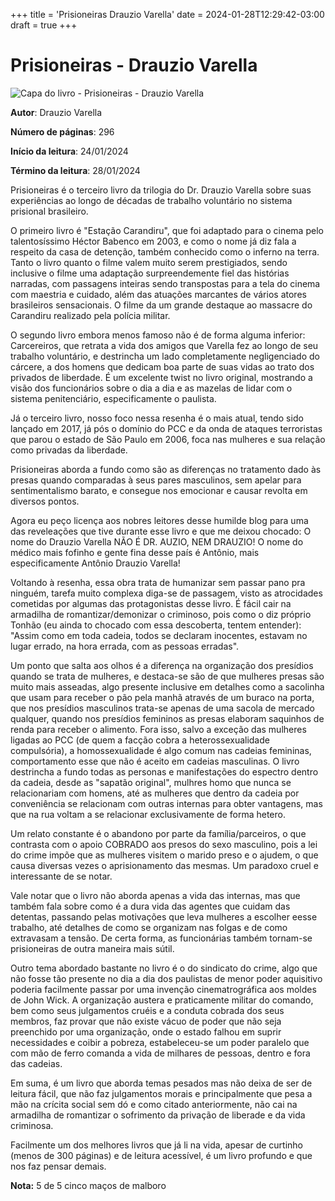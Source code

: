 +++
title = 'Prisioneiras Drauzio Varella'
date = 2024-01-28T12:29:42-03:00
draft = true
+++

# Prisioneiras - Drauzio Varella

![Capa do livro - Prisioneiras - Drauzio Varella](https://img.skoob.com.br/ZugiGEbDUt5afvVcKFuE2TbFlhU=/200x/center/top/smart/filters:format(jpeg)/https://skoob.s3.amazonaws.com/livros/672902/7c56fb1bd9222882b71de922c28ccfcfB.jpg)

**Autor**: Drauzio Varella

**Número de páginas**: 296

**Início da leitura**: 24/01/2024

**Término da leitura**: 28/01/2024

Prisioneiras é o terceiro livro da trilogia do Dr. Drauzio Varella sobre suas experiências ao longo de décadas de trabalho voluntário no sistema prisional brasileiro.

O primeiro livro é "Estação Carandiru", que foi adaptado para o cinema pelo talentosíssimo Héctor Babenco em 2003, e como o nome já diz fala a respeito da casa de detenção, também conhecido como o inferno na terra. Tanto o livro quanto o filme valem muito serem prestigiados, sendo inclusive o filme uma adaptação surpreendemente fiel das histórias narradas, com passagens inteiras sendo transpostas para a tela do cinema com maestria e cuidado, além das atuações marcantes de vários atores brasileiros sensacionais. O filme da um grande destaque ao massacre do Carandiru realizado pela polícia militar.

O segundo livro embora menos famoso não é de forma alguma inferior: Carcereiros, que retrata a vida dos amigos que Varella fez ao longo de seu trabalho voluntário, e destrincha um lado completamente negligenciado do cárcere, a dos homens que dedicam boa parte de suas vidas ao trato dos privados de liberdade. É um excelente twist no livro original, mostrando a visão dos funcionários sobre o dia a dia e as mazelas de lidar com o sistema penitenciário, especificamente o paulista.

Já o terceiro livro, nosso foco nessa resenha é o mais atual, tendo sido lançado em 2017, já pós o domínio do PCC e da onda de ataques terroristas que parou o estado de São Paulo em 2006, foca nas mulheres e sua relação como privadas da liberdade.

Prisioneiras aborda a fundo como são as diferenças no tratamento dado às presas quando comparadas à seus pares masculinos, sem apelar para sentimentalismo barato, e consegue nos emocionar e causar revolta em diversos pontos.

Agora eu peço licença aos nobres leitores desse humilde blog para uma das reveleações que tive durante esse livro e que me deixou chocado:
O nome do Drauzio Varella NÃO É DR. AUZIO, NEM DRAUZIO! O nome do médico mais fofinho e gente fina desse país é Antônio, mais especificamente Antônio Drauzio Varella!

Voltando à resenha, essa obra trata de humanizar sem passar pano pra ninguém, tarefa muito complexa diga-se de passagem, visto as atrocidades cometidas por algumas das protagonistas desse livro. É fácil cair na armadilha de romantizar/demonizar o criminoso, pois como o diz próprio Tonhão (eu ainda to chocado com essa descoberta, tentem entender): "Assim como em toda cadeia, todos se declaram inocentes, estavam no lugar errado, na hora errada, com as pessoas erradas".

Um ponto que salta aos olhos é a diferença na organização dos presídios quando se trata de mulheres, e destaca-se são de que mulheres presas são muito mais asseadas, algo presente inclusive em detalhes como a sacolinha que usam para receber o pão pela manhã através de um buraco na porta, que nos presídios masculinos trata-se apenas de uma sacola de mercado qualquer, quando nos presídios femininos as presas elaboram saquinhos de renda para receber o alimento. Fora isso, salvo a exceção das mulheres ligadas ao PCC (de quem a facção cobra a heterossexualidade compulsória), a homossexualidade é algo comum nas cadeias femininas, comportamento esse que não é aceito em cadeias masculinas. O livro destrincha a fundo todas as personas e manifestações do espectro dentro da cadeia, desde as "sapatão original", mulhres homo que nunca se relacionariam com homens, até as mulheres que dentro da cadeia por conveniência se relacionam com outras internas para obter vantagens, mas que na rua voltam a se relacionar exclusivamente de forma hetero.

Um relato constante é o abandono por parte da família/parceiros, o que contrasta com o apoio COBRADO aos presos do sexo masculino, pois a lei do crime impõe que as mulheres visitem o marido preso e o ajudem, o que causa diversas vezes o aprisionamento das mesmas. Um paradoxo cruel e interessante de se notar.

Vale notar que o livro não aborda apenas a vida das internas, mas que também fala sobre como é a dura vida das agentes que cuidam das detentas, passando pelas motivações que leva mulheres a escolher eesse trabalho, até detalhes de como se organizam nas folgas e de como extravasam a tensão. De certa forma, as funcionárias também tornam-se prisioneiras de outra maneira mais sútil.

Outro tema abordado bastante no livro é o do sindicato do crime, algo que não fosse tão presente no dia a dia dos paulistas de menor poder aquisitivo poderia facilmente passar por uma invenção cinematrográfica aos moldes de John Wick. A organização austera e praticamente militar do comando, bem como seus julgamentos cruéis e a conduta cobrada dos seus membros, faz provar que não existe vácuo de poder que não seja preenchido por uma organização, onde o estado falhou em suprir necessidades e coibir a pobreza, estabeleceu-se um poder paralelo que com mão de ferro comanda a vida de milhares de pessoas, dentro e fora das cadeias.

Em suma, é um livro que aborda temas pesados mas não deixa de ser de leitura fácil, que não faz julgamentos morais e principalmente que pesa a mão na crícita social sem dó e como citado anteriormente, não cai na armadilha de romantizar o sofrimento da privação de liberade e da vida criminosa.

Facilmente um dos melhores livros que já li na vida, apesar de curtinho (menos de 300 páginas) e de leitura acessível, é um livro profundo e que nos faz pensar demais. 

**Nota:** 5 de 5 cinco maços de malboro
